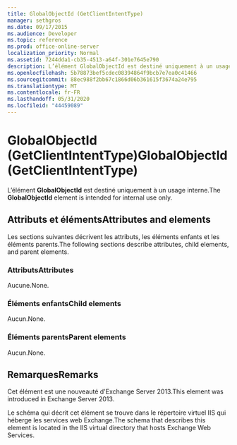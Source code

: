 ```yaml
---
title: GlobalObjectId (GetClientIntentType)
manager: sethgros
ms.date: 09/17/2015
ms.audience: Developer
ms.topic: reference
ms.prod: office-online-server
localization_priority: Normal
ms.assetid: 7244dda1-cb35-4513-a64f-301e7645e790
description: L’élément GlobalObjectId est destiné uniquement à un usage interne.
ms.openlocfilehash: 5b78873bef5cdec08394864f9bcb7e7ea0c41466
ms.sourcegitcommit: 88ec988f2bb67c1866d06b361615f3674a24e795
ms.translationtype: MT
ms.contentlocale: fr-FR
ms.lasthandoff: 05/31/2020
ms.locfileid: "44459089"
---
```

# <a name="globalobjectid-getclientintenttype"></a><span data-ttu-id="3b6f1-103">GlobalObjectId (GetClientIntentType)</span><span class="sxs-lookup"><span data-stu-id="3b6f1-103">GlobalObjectId (GetClientIntentType)</span></span>

<span data-ttu-id="3b6f1-104">L’élément **GlobalObjectId** est destiné uniquement à un usage interne.</span><span class="sxs-lookup"><span data-stu-id="3b6f1-104">The **GlobalObjectId** element is intended for internal use only.</span></span> 

## <a name="attributes-and-elements"></a><span data-ttu-id="3b6f1-105">Attributs et éléments</span><span class="sxs-lookup"><span data-stu-id="3b6f1-105">Attributes and elements</span></span>

<span data-ttu-id="3b6f1-106">Les sections suivantes décrivent les attributs, les éléments enfants et les éléments parents.</span><span class="sxs-lookup"><span data-stu-id="3b6f1-106">The following sections describe attributes, child elements, and parent elements.</span></span>
  
### <a name="attributes"></a><span data-ttu-id="3b6f1-107">Attributs</span><span class="sxs-lookup"><span data-stu-id="3b6f1-107">Attributes</span></span>

<span data-ttu-id="3b6f1-108">Aucune.</span><span class="sxs-lookup"><span data-stu-id="3b6f1-108">None.</span></span>
  
### <a name="child-elements"></a><span data-ttu-id="3b6f1-109">Éléments enfants</span><span class="sxs-lookup"><span data-stu-id="3b6f1-109">Child elements</span></span>

<span data-ttu-id="3b6f1-110">Aucun.</span><span class="sxs-lookup"><span data-stu-id="3b6f1-110">None.</span></span>
  
### <a name="parent-elements"></a><span data-ttu-id="3b6f1-111">Éléments parents</span><span class="sxs-lookup"><span data-stu-id="3b6f1-111">Parent elements</span></span>

<span data-ttu-id="3b6f1-112">Aucun.</span><span class="sxs-lookup"><span data-stu-id="3b6f1-112">None.</span></span>
  
## <a name="remarks"></a><span data-ttu-id="3b6f1-113">Remarques</span><span class="sxs-lookup"><span data-stu-id="3b6f1-113">Remarks</span></span>

<span data-ttu-id="3b6f1-114">Cet élément est une nouveauté d'Exchange Server 2013.</span><span class="sxs-lookup"><span data-stu-id="3b6f1-114">This element was introduced in Exchange Server 2013.</span></span>
  
<span data-ttu-id="3b6f1-115">Le schéma qui décrit cet élément se trouve dans le répertoire virtuel IIS qui héberge les services web Exchange.</span><span class="sxs-lookup"><span data-stu-id="3b6f1-115">The schema that describes this element is located in the IIS virtual directory that hosts Exchange Web Services.</span></span>
  


